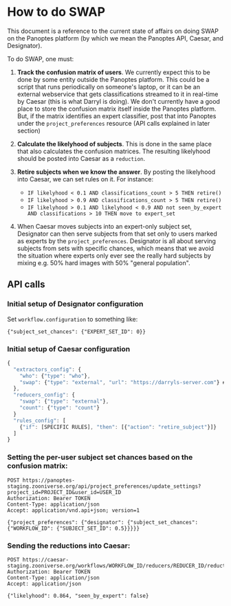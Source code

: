 # How to do SWAP

This document is a reference to the current state of affairs on doing SWAP on
the Panoptes platform (by which we mean the Panoptes API, Caesar, and
Designator).

To do SWAP, one must:

1. **Track the confusion matrix of users**. We currently expect this to be done
   by some entity outside the Panoptes platform. This could be a script that
   runs periodically on someone's laptop, or it can be an external webservice
   that gets classifications streamed to it in real-time by Caesar (this is what
   Darryl is doing). We don't currently have a good place to store the confusion
   matrix itself inside the Panoptes platform. But, if the matrix identifies an
   expert classifier, post that into Panoptes under the `project_preferences`
   resource (API calls explained in later section)

2. **Calculate the likelyhood of subjects**. This is done in the same place that
   also calculates the confusion matrices. The resulting likelyhood should be
   posted into Caesar as a `reduction`.

3. **Retire subjects when we know the answer**. By posting the likelyhood into Caesar,
   we can set rules on it. For instance:
   * `IF likelyhood < 0.1 AND classifications_count > 5 THEN retire()`
   * `IF likelyhood > 0.9 AND classifications_count > 5 THEN retire()`
   * `IF likelyhood > 0.1 AND likelyhood < 0.9 AND not seen_by_expert AND classifications > 10 THEN move to expert_set`

4. When Caesar moves subjects into an expert-only subject set, Designator can then serve subjects from that set only to users marked as experts by the `project_preferences`. Designator is all about serving subjects from sets with specific chances, which means that we avoid the situation where experts only ever see the really hard subjects by mixing e.g. 50% hard images with 50% "general population".


## API calls

### Initial setup of Designator configuration

Set `workflow.configuration` to something like:

```
{"subject_set_chances": {"EXPERT_SET_ID": 0}}
```

### Initial setup of Caesar configuration

```js
{
  "extractors_config": {
    "who": {"type": "who"},
    "swap": {"type": "external", "url": "https://darryls-server.com"} # OPTIONAL
  },
  "reducers_config": {
    "swap": {"type": "external"},
    "count": {"type": "count"}
  }
  "rules_config": [
    {"if": [SPECIFIC RULES], "then": [{"action": "retire_subject"}]}
  ]
}
```

### Setting the per-user subject set chances based on the confusion matrix:

```
POST https://panoptes-staging.zooniverse.org/api/project_preferences/update_settings?project_id=PROJECT_ID&user_id=USER_ID
Authorization: Bearer TOKEN
Content-Type: application/json
Accept: application/vnd.api+json; version=1

{"project_preferences": {"designator": {"subject_set_chances": {"WORKFLOW_ID": {"SUBJECT_SET_ID": 0.5}}}}}
```

### Sending the reductions into Caesar:

```
POST https://caesar-staging.zooniverse.org/workflows/WORKFLOW_ID/reducers/REDUCER_ID/reductions
Authorization: Bearer TOKEN
Content-Type: application/json
Accept: application/json

{"likelyhood": 0.864, "seen_by_expert": false}
```




